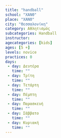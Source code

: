 ```yaml
---
title: "handball"
school: "ΧΑΝΘ"
place: "ΧΑΝΘ"
city: "Θεσσαλονίκη"
category: Αθλητισμός
subcategories: Handball
instructor: 
agecategories: [kids]
ages: [5 +]
levels: novice
practices: 0
days:
 - day: Δευτέρα
   time: ""
 - day: Τρίτη
   time: ""
 - day: Τετάρτη
   time: ""
 - day: Πέμπτη
   time: ""
 - day: Παρασκευή
   time: ""
 - day: Σάββατο
   time: ""
 - day: Κυριακή
   time: ""
---
```




